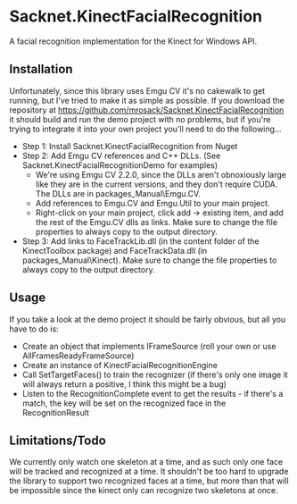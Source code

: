 Sacknet.KinectFacialRecognition
===============================

A facial recognition implementation for the Kinect for Windows API.


Installation
------------

Unfortunately, since this library uses Emgu CV it's no cakewalk to get
running, but I've tried to make it as simple as possible.  If you download
the repository at https://github.com/mrosack/Sacknet.KinectFacialRecognition
it should build and run the demo project with no problems, but if you're
trying to integrate it into your own project you'll need to do the following...

- Step 1: Install Sacknet.KinectFacialRecognition from Nuget
- Step 2: Add Emgu CV references and C++ DLLs.  (See
  Sacknet.KinectFacialRecognitionDemo for examples)
  - We're using Emgu CV 2.2.0, since the DLLs aren't obnoxiously large like
    they are in the current versions, and they don't require CUDA.  The DLLs
	are in packages\_Manual\Emgu.CV.
  - Add references to Emgu.CV and Emgu.Util to your main project.
  - Right-click on your main project, click add -> existing item, and add the
    rest of the Emgu.CV dlls as links.  Make sure to change the file
	properties to always copy to the output directory.
- Step 3: Add links to FaceTrackLib.dll (in the content folder of the
  KinectToolbox package) and FaceTrackData.dll (in packages\_Manual\Kinect).
  Make sure to change the file properties to always copy to the output
  directory.


Usage
-----

If you take a look at the demo project it should be fairly obvious, but all
you have to do is:

- Create an object that implements IFrameSource (roll your own or use
  AllFramesReadyFrameSource)
- Create an instance of KinectFacialRecognitionEngine
- Call SetTargetFaces() to train the recognizer (if there's only one image it
  will always return a positive, I think this might be a bug)
- Listen to the RecognitionComplete event to get the results - if there's a
  match, the key will be set on the recognized face in the RecognitionResult


Limitations/Todo
----

We currently only watch one skeleton at a time, and as such only one face will
be tracked and recognized at a time.  It shouldn't be too hard to upgrade the
library to support two recognized faces at a time, but more than that will be
impossible since the kinect only can recognize two skeletons at once.